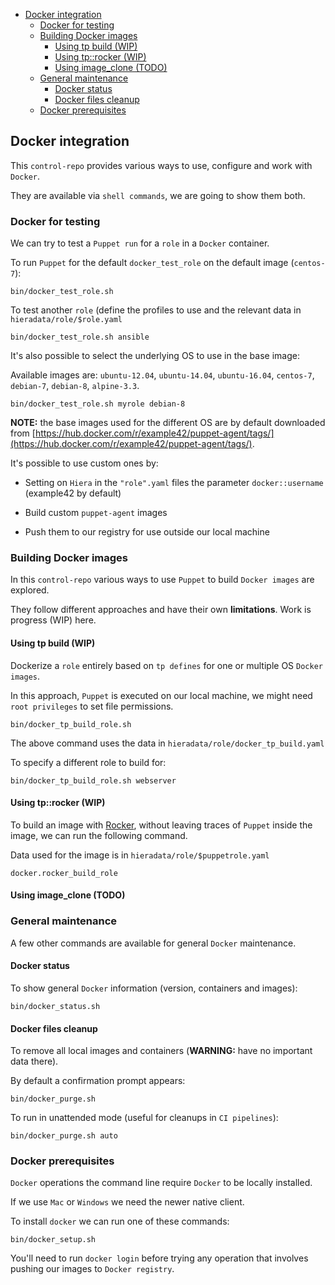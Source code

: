 - [Docker integration](#docker-integration)
    - [Docker for testing](#docker-for-testing)
    - [Building Docker images](#building-docker-images)
        - [Using tp build (WIP)](#using-tp-build-wip)
        - [Using tp::rocker (WIP)](#using-tprocker-wip)
        - [Using image_clone (TODO)](#using-image_clone-todo)
    - [General maintenance](#general-maintenance)
        - [Docker status](#docker-status)
        - [Docker files cleanup](#docker-files-cleanup)
    - [Docker prerequisites](#docker-prerequisites)


## Docker integration

This `control-repo` provides various ways to use, configure and work with `Docker`.

They are available via `shell commands`, we are going to show them both.

### Docker for testing

We can try to test a `Puppet run` for a `role` in a `Docker` container.

To run `Puppet` for the default ```docker_test_role``` on the default image (```centos-7```):

    bin/docker_test_role.sh

To test another `role` (define the profiles to use and the relevant data in ```hieradata/role/$role.yaml```

    bin/docker_test_role.sh ansible

It's also possible to select the underlying OS to use in the base image:

Available images are: `ubuntu-12.04`, `ubuntu-14.04`, `ubuntu-16.04`, `centos-7`, `debian-7`, `debian-8`, `alpine-3.3`.

    bin/docker_test_role.sh myrole debian-8


**NOTE:** the base images used for the different OS are by default downloaded from [https://hub.docker.com/r/example42/puppet-agent/tags/](https://hub.docker.com/r/example42/puppet-agent/tags/).

It's possible to use custom ones by:

 - Setting on `Hiera` in the ```"role".yaml``` files the parameter ```docker::username``` (example42 by default)

 - Build custom  ```puppet-agent``` images

 - Push them to our registry for use outside our local machine


### Building Docker images

In this `control-repo` various ways to use `Puppet` to build `Docker images` are explored.

They follow different approaches and have their own **limitations**. Work is progress (WIP) here.

#### Using tp build (WIP)

Dockerize a `role` entirely based on ```tp defines``` for one or multiple OS `Docker images`.

In this approach, `Puppet` is executed on our local machine, we might need `root privileges` to set file permissions.

    bin/docker_tp_build_role.sh 

The above command uses the data in ```hieradata/role/docker_tp_build.yaml```


To specify a different role to build for:

    bin/docker_tp_build_role.sh webserver


#### Using tp::rocker (WIP)

To build an image with [Rocker](https://github.com/rocker-org/rocker), without leaving traces of `Puppet` inside the image, we can run the following command.

Data used for the image is in ```hieradata/role/$puppetrole.yaml```

    docker.rocker_build_role

#### Using image_clone (TODO)



### General maintenance

A few other commands are available for general `Docker` maintenance.


#### Docker status

To show general `Docker` information (version, containers and images):

    bin/docker_status.sh

#### Docker files cleanup

To remove all local images and containers (**WARNING:** have no important data there).

By default a confirmation prompt appears:

    bin/docker_purge.sh

To run in unattended mode (useful for cleanups in `CI pipelines`):

    bin/docker_purge.sh auto


### Docker prerequisites

`Docker` operations the command line require `Docker` to be locally installed.

If we use `Mac` or `Windows` we need the newer native client.

To install `docker` we can run one of these commands:

    bin/docker_setup.sh

You'll need to run ```docker login``` before trying any operation that involves pushing our images to `Docker registry`.
